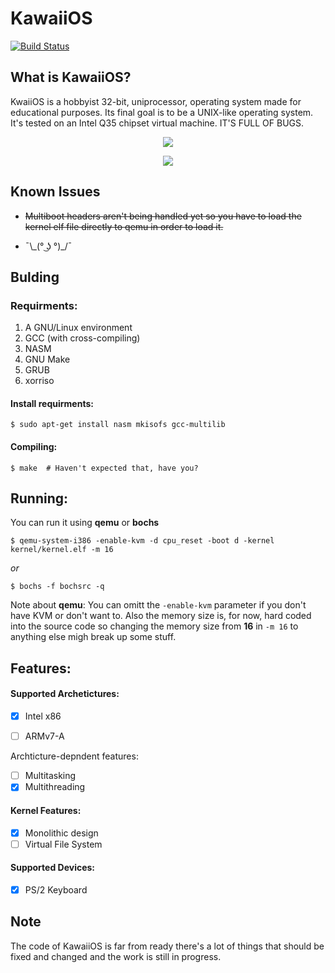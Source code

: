 # KawaiiOS 
[![Build Status](https://travis-ci.com/nemoload/KawaiiOS.svg?branch=master)](https://travis-ci.com/nemoload/KawaiiOS)

## What is KawaiiOS?
KwaiiOS is a hobbyist 32-bit, uniprocessor, operating system made for educational purposes. Its final goal is to be a UNIX-like operating system. It's tested on an Intel Q35 chipset virtual machine. IT'S FULL OF BUGS.

<p align="center">
<img src="https://raw.githubusercontent.com/nemoload/KawaiiOS/master/screenshots/screenshot1.png">
</p>

<p align="center">
<img src="https://media.giphy.com/media/XDj7xyYR4P1D7PeSiL/giphy.gif">
</p>

## Known Issues
* ~~Multiboot headers aren't being handled yet so you have to load the kernel elf file directly to qemu in order to load it.~~

* ¯\\\_(° ͜ʖ °)_/¯

## Bulding
### Requirments:

1. A GNU/Linux environment
2. GCC (with cross-compiling)
3. NASM
4. GNU Make
5. GRUB
6. xorriso

#### Install requirments:
`$ sudo apt-get install nasm mkisofs gcc-multilib`
#### Compiling:
`$ make  # Haven't expected that, have you?`

## Running:
You can run it using **qemu** or **bochs**

`$ qemu-system-i386 -enable-kvm -d cpu_reset -boot d -kernel kernel/kernel.elf -m 16`

_or_

`$ bochs -f bochsrc -q`

Note about **qemu**: You can omitt the `-enable-kvm` parameter if you don't have KVM  or don't want to. Also the memory size is, for now, hard coded into the source code so changing the memory size from **16** in `-m 16` to anything else migh break up some stuff.

## Features:

#### Supported Archetictures:
- [x] Intel x86
- [ ] ARMv7-A
    

Archticture-depndent features:
- [ ] Multitasking
- [x] Multithreading

#### Kernel Features:
- [x] Monolithic design
- [ ] Virtual File System

#### Supported Devices:

- [x] PS/2 Keyboard



## Note
The code of KawaiiOS is far from ready there's a lot of things that should be fixed and changed and the work is still in progress.

